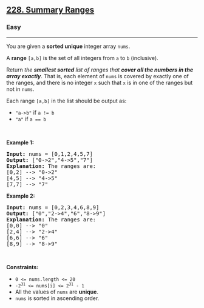 <h2><a href="https://leetcode.com/problems/summary-ranges/description/">228. Summary Ranges</a></h2><h3>Easy</h3><hr><p>You are given a <strong>sorted unique</strong> integer array <code>nums</code>.</p>

<p>A <strong>range</strong> <code>[a,b]</code> is the set of all integers from <code>a</code> to <code>b</code> (inclusive).</p>

<p>Return <em>the <strong>smallest sorted</strong> list of ranges that <strong>cover all the numbers in the array exactly</strong></em>. That is, each element of <code>nums</code> is covered by exactly one of the ranges, and there is no integer <code>x</code> such that <code>x</code> is in one of the ranges but not in <code>nums</code>.</p>

<p>Each range <code>[a,b]</code> in the list should be output as:</p>

<ul>
	<li><code>&quot;a-&gt;b&quot;</code> if <code>a != b</code></li>
	<li><code>&quot;a&quot;</code> if <code>a == b</code></li>
</ul>

<p>&nbsp;</p>
<p><strong class="example">Example 1:</strong></p>

<pre>
<strong>Input:</strong> nums = [0,1,2,4,5,7]
<strong>Output:</strong> [&quot;0-&gt;2&quot;,&quot;4-&gt;5&quot;,&quot;7&quot;]
<strong>Explanation:</strong> The ranges are:
[0,2] --&gt; &quot;0-&gt;2&quot;
[4,5] --&gt; &quot;4-&gt;5&quot;
[7,7] --&gt; &quot;7&quot;
</pre>

<p><strong class="example">Example 2:</strong></p>

<pre>
<strong>Input:</strong> nums = [0,2,3,4,6,8,9]
<strong>Output:</strong> [&quot;0&quot;,&quot;2-&gt;4&quot;,&quot;6&quot;,&quot;8-&gt;9&quot;]
<strong>Explanation:</strong> The ranges are:
[0,0] --&gt; &quot;0&quot;
[2,4] --&gt; &quot;2-&gt;4&quot;
[6,6] --&gt; &quot;6&quot;
[8,9] --&gt; &quot;8-&gt;9&quot;
</pre>

<p>&nbsp;</p>
<p><strong>Constraints:</strong></p>

<ul>
	<li><code>0 &lt;= nums.length &lt;= 20</code></li>
	<li><code>-2<sup>31</sup> &lt;= nums[i] &lt;= 2<sup>31</sup> - 1</code></li>
	<li>All the values of <code>nums</code> are <strong>unique</strong>.</li>
	<li><code>nums</code> is sorted in ascending order.</li>
</ul>
